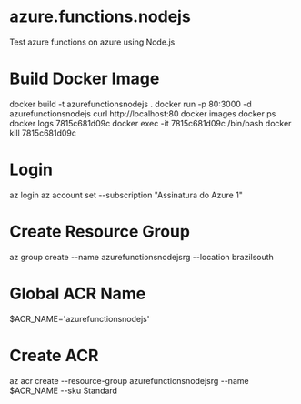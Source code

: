 # azure.functions.nodejs
Test azure functions on azure using Node.js

# Build Docker Image
docker build -t azurefunctionsnodejs .
docker run -p 80:3000 -d azurefunctionsnodejs
curl http://localhost:80
docker images
docker ps
docker logs 7815c681d09c
docker exec -it 7815c681d09c /bin/bash
docker kill 7815c681d09c

# Login
az login 
az account set --subscription "Assinatura do Azure 1"

# Create Resource Group
az group create --name azurefunctionsnodejsrg --location brazilsouth


# Global ACR Name
$ACR_NAME='azurefunctionsnodejs'  

# Create ACR

az acr create --resource-group azurefunctionsnodejsrg --name $ACR_NAME --sku Standard